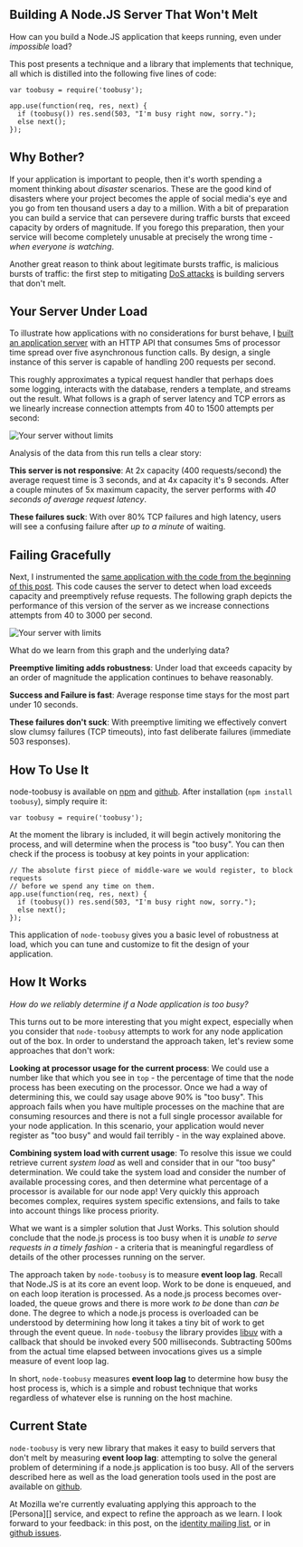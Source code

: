 ## Building A Node.JS Server That Won't Melt

How can you build a Node.JS application that keeps running, even under *impossible* load?

This post presents a technique and a library that implements that technique, all which is distilled into the following five lines of code:

    var toobusy = require('toobusy');

    app.use(function(req, res, next) {
      if (toobusy()) res.send(503, "I'm busy right now, sorry.");
      else next();
    });

## Why Bother?

If your application is important to people, then it's worth spending a moment thinking about *disaster* scenarios.
These are the good kind of disasters where your project becomes the apple of social media's eye and you go from ten thousand users a day to a million.
With a bit of preparation you can build a service that can persevere during traffic bursts that exceed capacity by orders of magnitude.
If you forego this preparation, then your service will become completely unusable at precisely the wrong time - *when everyone is watching*.

Another great reason to think about legitimate bursts traffic, is malicious bursts of traffic:
the first step to mitigating [DoS attacks][] is building servers that don't melt.

  [DoS attacks]: http://en.wikipedia.org/wiki/Denial-of-service_attack

## Your Server Under Load

To illustrate how applications with no considerations for burst behave, I [built an application server][] with an HTTP API that consumes 5ms of processor time spread over five asynchronous function calls.
By design, a single instance of this server is capable of handling 200 requests per second.

  [built an application server]: https://gist.github.com/4532177

This roughly approximates a typical request handler that perhaps does some logging, interacts with the database, renders a template, and streams out the result.
What follows is a graph of server latency and TCP errors as we linearly increase connection attempts from 40 to 1500 attempts per second:

![Your server without limits](../../raw/master/building_a_server_that_wont_melt/without.png)

Analysis of the data from this run tells a clear story:

**This server is not responsive**:  At 2x capacity (400 requests/second) the average request time is 3 seconds, and at 4x capacity it's 9 seconds.  After a couple minutes of 5x maximum capacity, the server performs with *40 seconds of average request latency*.

**These failures suck**:  With over 80% TCP failures and high latency, users will see a confusing failure after *up to a minute* of waiting.

## Failing Gracefully

Next, I instrumented the [same application with the code from the beginning of this post][].
This code causes the server to detect when load exceeds capacity and preemptively refuse requests.
The following graph depicts the performance of this version of the server as we increase connections attempts from 40 to 3000 per second.

  [same application with the code from the beginning of this post]: https://gist.github.com/4532198#file-application_server_with_toobusy-js-L26-L29

![Your server with limits](../../raw/master/building_a_server_that_wont_melt/with.png)

What do we learn from this graph and the underlying data?

**Preemptive limiting adds robustness**: Under load that exceeds capacity by an order of magnitude the application continues to behave reasonably.

**Success and Failure is fast**: Average response time stays for the most part under 10 seconds.

**These failures don't suck**:  With preemptive limiting we effectively convert slow clumsy failures (TCP timeouts), into fast deliberate failures (immediate 503 responses).

## How To Use It

node-toobusy is available on [npm][] and [github][].  After installation (`npm install toobusy`), simply require it:

  [github]: https://github.com/lloyd/node-toobusy
  [npm]: https://npmjs.org/package/toobusy

    var toobusy = require('toobusy');

At the moment the library is included, it will begin actively monitoring the process, and will determine when the process is "too busy".
You can then check if the process is toobusy at key points in your application:

    // The absolute first piece of middle-ware we would register, to block requests
    // before we spend any time on them.
    app.use(function(req, res, next) {
      if (toobusy()) res.send(503, "I'm busy right now, sorry.");
      else next();
    });

This application of `node-toobusy` gives you a basic level of robustness at load, which you can tune and customize to fit the design of your application.

## How It Works

*How do we reliably determine if a Node application is too busy?*

This turns out to be more interesting that you might expect, especially when you consider that `node-toobusy` attempts to work for any node application out of the box.
In order to understand the approach taken, let's review some approaches that don't work:

**Looking at processor usage for the current process**: We could use a number like that which you see in `top` - the percentage of time that the node process has been executing on the processor.
Once we had a way of determining this, we could say usage above 90% is "too busy".
This approach fails when you have multiple processes on the machine that are consuming resources and there is not a full single processor available for your node application.
In this scenario, your application would never register as "too busy" and would fail terribly - in the way explained above.

**Combining system load with current usage**: To resolve this issue we could retrieve current *system load* as well and consider that in our "too busy" determination.
We could take the system load and consider the number of available processing cores, and then determine what percentage of a processor is available for our node app!
Very quickly this approach becomes complex, requires system specific extensions, and fails to take into account things like process priority.

What we want is a simpler solution that Just Works.  This solution should conclude that the node.js process is too busy when it is *unable to serve requests in a timely fashion* - a criteria that is meaningful regardless of details of the other processes running on the server.

The approach taken by `node-toobusy` is to measure **event loop lag**.
Recall that Node.JS is at its core an event loop.
Work to be done is enqueued, and on each loop iteration is processed.
As a node.js process becomes over-loaded, the queue grows and there is more work *to be* done than *can be* done.
The degree to which a node.js process is overloaded can be understood by determining how long it takes a tiny bit of work to get through the event queue.
In `node-toobusy` the library provides [libuv][] with a callback that should be invoked every 500 milliseconds.
Subtracting 500ms from the actual time elapsed between invocations gives us a simple measure of event loop lag.

  [libuv]: https://github.com/joyent/libuv

In short, `node-toobusy` measures **event loop lag** to determine how busy the host process is, which is a simple and robust technique that works regardless of whatever else is running on the host machine.

## Current State

`node-toobusy` is very new library that makes it easy to build servers that don't melt by measuring **event loop lag**:
attempting to solve the general problem of determining if a node.js application is too busy.
All of the servers described here as well as the load generation tools used in the post are available on [github][].

At Mozilla we're currently evaluating applying this approach to the [Persona][] service, and expect to refine the approach as we learn.
I look forward to your feedback: in this post, on the [identity mailing list][], or in [github issues][].

  [identity mailing list]: https://lists.mozilla.org/listinfo/dev-identity
  [github issues]: https://github.com/lloyd/node-toobusy/issues
